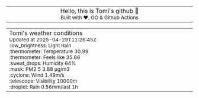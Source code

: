
<div align="center">
<table>
<tbody>
<td align="center">
<img width="2000" height="0"><br>
Hello, this is Tomi's github 👋<br>
<sup>Built with ❤️, GO & Github Actions</sup><br>
<img width="2000" height="0">
</td>
</tbody>
</table>
</div>
<table>
<tbody>
<td align="left">
<img width="2000" height="0"><br>
Tomi's weather conditions<br>
<sup>Updated at 2025-04-29T11:26:45Z</sup><br>
<sup>:low_brightness: Light Rain</sup><br>
<sup>:thermometer: Temperature 30.99 </sup><br>
<sup>:thermometer: Feels like 35.86</sup><br>
<sup>:sweat_drops: Humidity 64%</sup><br>
<sup>:mask: PM2.5 3.88 μg/m3</sup><br>
<sup>:cyclone: Wind 1.49m/s </sup><br>
<sup>:telescope: Visibility 10000m </sup><br>
<sup>:droplet: Rain 0.56mm/last 1h </sup><br>
<img width="2000" height="0">
</td>
<td align="left">
<img width="2000" height="0"><br>
<br>
<img width="2000" height="0">
</td>
</tbody>
</table>
</div>
    